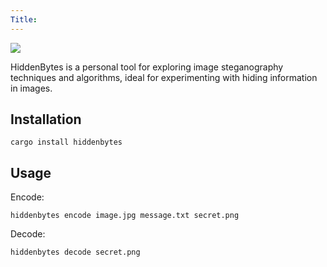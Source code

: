 ```yaml
---
Title: 
---
```

![](https://img.shields.io/crates/v/hiddenbytes?style=flat-square&logo=rust)

HiddenBytes is a personal tool for exploring image steganography techniques and algorithms, ideal for experimenting with hiding information in images.

## Installation

```shell
cargo install hiddenbytes
```

## Usage

Encode:

```shell
hiddenbytes encode image.jpg message.txt secret.png
```

Decode:

```shell
hiddenbytes decode secret.png
```
